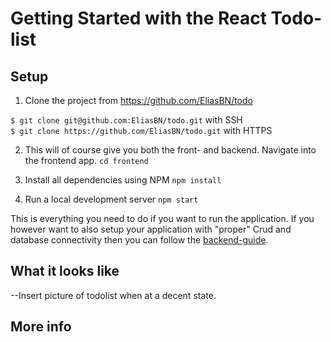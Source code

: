 # Getting Started with the React Todo-list

## Setup

1. Clone the project from https://github.com/EliasBN/todo

`$ git clone git@github.com:EliasBN/todo.git` with SSH  
`$ git clone https://github.com/EliasBN/todo.git` with HTTPS

2. This will of course give you both the front- and backend. Navigate into the frontend app.
   `cd frontend`

3. Install all dependencies using NPM
   `npm install`

4. Run a local development server
   `npm start`

This is everything you need to do if you want to run the application. If you however want to also setup your application with "proper" Crud and database connectivity then you can follow the [backend-guide](https://github.com/EliasBN/todo/blob/elias/guides/backend.md).

## What it looks like

--Insert picture of todolist when at a decent state.

## More info
